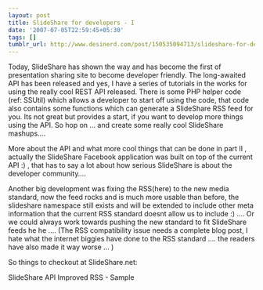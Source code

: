 ```yaml
---
layout: post
title: SlideShare for developers - I
date: '2007-07-05T22:59:45+05:30'
tags: []
tumblr_url: http://www.desinerd.com/post/150535094713/slideshare-for-developers-i
---
```

Today, SlideShare has shown the way and has become the first of presentation sharing site to become developer friendly. The long-awaited API has been released and yes, I have a series of tutorials in the works for using the really cool REST API released.
There is some PHP helper code (ref: SSUtil) which allows a developer to start off using the code, that code also contains some functions which can generate a SlideShare RSS feed for you. Its not great but provides a start, if you want to develop more things using the API. So hop on … and create some really cool SlideShare mashups….

More about the API and what more cool things that can be done in part II , actually the SlideShare Facebook application was built on top of the current API :) , that has to say a lot about how serious SlideShare is about the developer community….

Another big development was fixing the RSS(here) to the new media standard, now the feed rocks and is much more usable than before, the slideshare namespace still exists and will be extended to include other meta information that the current RSS standard doesnt allow us to include :) ….
Or we could always work towards pushing the new standard to fit SlideShare feeds he he …. (The RSS compatibility issue needs a complete blog post, I hate what the internet biggies have done to the RSS standard …. the readers have also made it way worse … )

So things to checkout at SlideShare.net:

SlideShare API
Improved RSS - Sample
